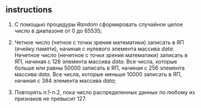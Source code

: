 ## instructions

1. С помощью процедуры *Random* сформировать случайное целое число в диапазоне от 0 до 65535;

2. Четное число (четное с точки зрения математики) записать в ЯП (ячейку памяти), начиная с нулевого элемента массива *data*. Нечетное число (нечетное с точки зрения математики) записать в ЯП, начиная с 128 элемента массива *data*. Все числа, которые больше или равны 50000 записать в ЯП, начиная с 256 элемента массива *data*. Все числа, которые меньше 10000 записать в ЯП, начиная с 384 элемента массива *data*;

3. Повторять п.1-п.2, пока число распределенных данных по любому из признаков не превысит 127.